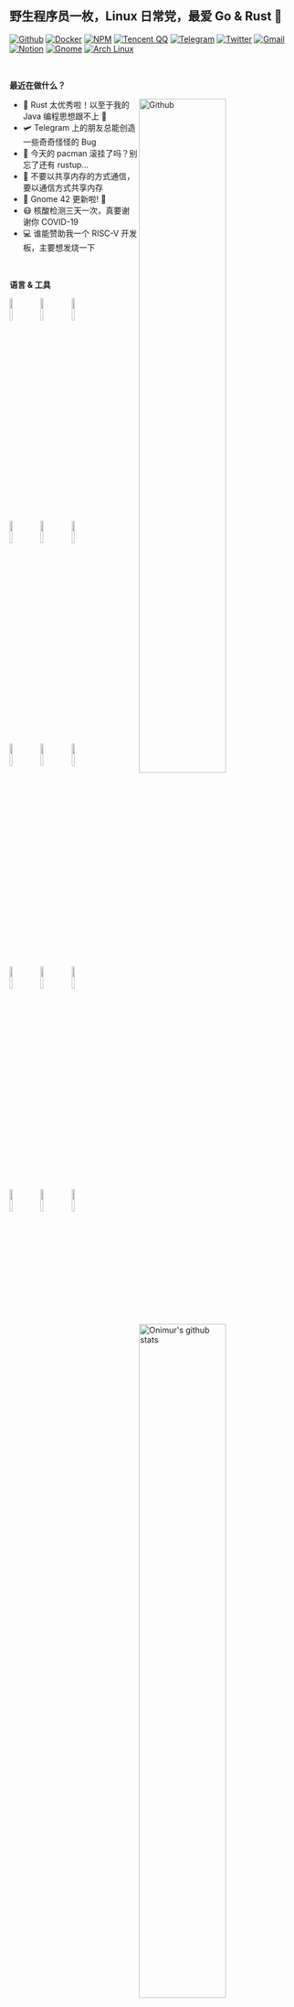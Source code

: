 <!-- 您的标题 -->
## 野生程序员一枚，Linux 日常党，最爱 Go & Rust 🚀

<!-- 你的徽章
您可以使用该网站生成徽章： https://shields.io/
-->

[![Github](https://img.shields.io/badge/-Github-000?style=flat&logo=Github&logoColor=white)](https://github.com/teaper)
[![Docker](https://img.shields.io/badge/-Docker-blue?style=flat&logo=docker&logoColor=white)](https://hub.docker.com/u/teaper)
[![NPM](https://img.shields.io/badge/-npm-c14438?style=flat&logo=NPM&logoColor=white)](https://www.npmjs.com/~teaper)
[![Tencent QQ](https://img.shields.io/badge/-QQ-000?style=flat&logo=tencentqq&logoColor=white)](http://wpa.qq.com/msgrd?v=3&uin=2066786347&site=qq&menu=yes)
[![Telegram](https://img.shields.io/badge/-Telegram-blue?style=flat&logo=telegram&logoColor=white)](https://t.me/teaper)
[![Twitter](https://img.shields.io/badge/-Twitter-blue?style=flat&labelColor=blue&logo=twitter&logoColor=white)](https://twitter.com/teapers)
[![Gmail](https://img.shields.io/badge/-Gmail-c14438?style=flat&logo=Gmail&logoColor=white)](mailto:www@teaper.dev)
[![Notion](https://img.shields.io/badge/-Notion-000?style=flat&logo=notion&logoColor=white)](https://teaper.notion.site/54ca234304af47348ce051b862923e88)
[![Gnome](https://img.shields.io/badge/-Gnome-000?style=flat&logo=Gnome&logoColor=white)](https://extensions.gnome.org/accounts/profile/TEAPER)
[![Arch Linux](https://img.shields.io/badge/-Arch_Linux-blue?style=flat&labelColor=blue&logo=archlinux&logoColor=white)](https://aur.archlinux.org)

&nbsp;

<!-- 介绍自己 -->
**最近在做什么？**

<!-- 右边的图像 -->
<img width="55%" align="right" alt="Github" src="https://raw.githubusercontent.com/onimur/.github/master/.resources/git-header.svg" />

- 🦀 Rust 太优秀啦！以至于我的 Java 编程思想跟不上 🤪
- 🛩 Telegram 上的朋友总能创造一些奇奇怪怪的 Bug 
- 🥮 今天的 pacman 滚挂了吗？别忘了还有 rustup...
- 🦫 不要以共享内存的方式通信，要以通信方式共享内存
- 👣 Gnome 42 更新啦! 🎉
- 😷 核酸检测三天一次，真要谢谢你 COVID-19 
- 💻 谁能赞助我一个 RISC-V 开发板，主要想发烧一下

<br/>

**语言 & 工具** 
<!-- github 自述文件统计
使用这个 api: https://github.com/anuraghazra/github-readme-stats 更改一下 username 即可
-->
<p>
  <a href="https://github.com/teaper/teaper">
      <img width="55%" align="right" alt="Onimur's github stats" src="https://github-readme-stats.vercel.app/api?username=teaper&show_icons=true&hide_border=true" />
  </a>
  
  <!-- 语言 & 工具
  图片来自于: https://www.vectorlogo.zone or https://simpleicons.org/
  -->
  <code><img width="10%" src="https://www.vectorlogo.zone/logos/java/java-ar21.svg"></code>
  <code><img width="10%" src="https://www.vectorlogo.zone/logos/rust-lang/rust-lang-ar21.svg"></code>
  <code><img width="10%" src="https://www.vectorlogo.zone/logos/golang/golang-ar21.svg"></code>
  <br/>
  <code><img width="10%" src="https://www.vectorlogo.zone/logos/archlinux/archlinux-ar21.svg"></code>
  <code><img width="10%" src="https://www.vectorlogo.zone/logos/debian/debian-ar21.svg"></code>
  <code><img width="10%" src="https://www.vectorlogo.zone/logos/ubuntu/ubuntu-ar21.svg"></code>
  <br/>
  <code><img width="10%" src="https://upload.vectorlogo.zone/logos/apache_maven/images/bf250be6-ab7f-4191-b421-8d0acb1dc6e4.svg"></code>
  <code><img width="10%" src="https://www.vectorlogo.zone/logos/git-scm/git-scm-ar21.svg"></code>
  <code><img width="10%" src="https://www.vectorlogo.zone/logos/docker/docker-ar21.svg"></code>
  <br/>
  <code><img width="10%" src="https://www.vectorlogo.zone/logos/mysql/mysql-ar21.svg"></code>
  <code><img width="10%" src="https://www.vectorlogo.zone/logos/sqlite/sqlite-ar21.svg"></code>
  <code><img width="10%" src="https://www.vectorlogo.zone/logos/redis/redis-ar21.svg"></code>
  <br/>
  <code><img width="10%" src="https://www.vectorlogo.zone/logos/yaml/yaml-ar21.svg"></code>
  <code><img width="10%" src="https://www.vectorlogo.zone/logos/json/json-ar21.svg"></code>
  <code><img width="10%" src="https://www.vectorlogo.zone/logos/gnu_bash/gnu_bash-ar21.svg"></code>
  <br/>
</p>
